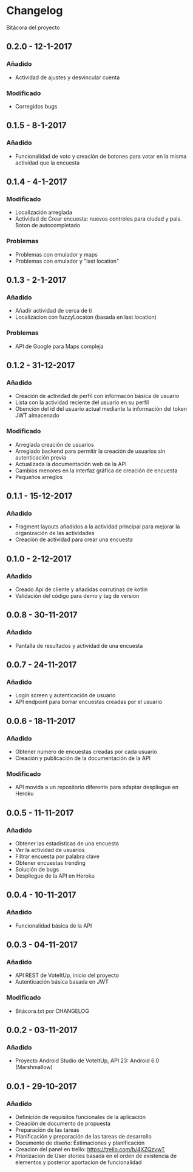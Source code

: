 # Changelog
Bitácora del proyecto

## 0.2.0 - 12-1-2017
### Añadido
- Actividad de ajustes y desvincular cuenta
### Modificado
- Corregidos bugs

## 0.1.5 - 8-1-2017
### Añadido
- Funcionalidad de voto y creación de botones para votar en la misma actividad que la encuesta

## 0.1.4 - 4-1-2017
### Modificado
 - Localización arreglada
 - Actividad de Crear encuesta: nuevos controles para ciudad y pais. Boton de autocompletado
### Problemas
 - Problemas con emulador y maps
 - Problemas con emulador y "last location"

## 0.1.3 - 2-1-2017
### Añadido
 - Añadir actividad de cerca de ti
 - Localizacion con fuzzyLocaton (basada en last location)
### Problemas
 - API de Google para Maps compleja

## 0.1.2 - 31-12-2017
### Añadido
- Creación de actividad de perfil con informacón básica de usuario
- Lista con la actividad reciente del usuario en su perfil 
- Obención del id del usuario actual mediante la información del token JWT almacenado
### Modificado
- Arreglada creación de usuarios
- Arreglado backend para permitir la creación de usuarios sin autenticación previa
- Actualizada la documentación web de la API 
- Cambios menores en la interfaz gráfica de creación de encuesta
- Pequeños arreglos

## 0.1.1 - 15-12-2017
### Añadido
- Fragment layouts añadidos a la actividad principal para mejorar la organización de las actividades
- Creación de actividad para crear una encuesta

## 0.1.0 - 2-12-2017
### Añadido
- Creado Api de cliente y añadidas corrutinas de kotlin
- Validación del código para demo y tag de version

## 0.0.8 - 30-11-2017
### Añadido
- Pantalla de resultados y actividad de una encuesta

## 0.0.7 - 24-11-2017
### Añadido
- Login screen y autenticación de usuario
- API endpoint para borrar encuestas creadas por el usuario

## 0.0.6 - 18-11-2017
### Añadido
- Obtener número de encuestas creadas por cada usuario
- Creación y publicación de la documentación de la API
### Modificado
- API movida a un repositorio diferente para adaptar despliegue en Heroku

## 0.0.5 - 11-11-2017
### Añadido
- Obtener las estadísticas de una encuesta
- Ver la actividad de usuarios
- Filtrar encuesta por palabra clave
- Obtener encuestas trending
- Solución de bugs
- Despliegue de la API en Heroku

## 0.0.4 - 10-11-2017
### Añadido
- Funcionalidad básica de la API

## 0.0.3 - 04-11-2017
### Añadido
- API REST de VoteItUp, inicio del proyecto
- Autenticación básica basada en JWT
### Modificado
- Bitácora.txt por CHANGELOG

## 0.0.2 - 03-11-2017
### Añadido
- Proyecto Android Studio de VoteItUp, API 23: Android 6.0 (Marshmallow)

## 0.0.1 - 29-10-2017
### Añadido
- Definición de requisitos funcionales de la aplicación
- Creación de documento de propuesta
- Preparación de las tareas
- Planificación y preparación de las tareas de desarrollo
- Documento de diseño: Estimaciones y planificación
- Creacion del panel en trello: https://trello.com/b/4XZQzvwT
- Priorizacion de User stories basada en el orden de existencia de elementos y posterior aportacion de funcionalidad

